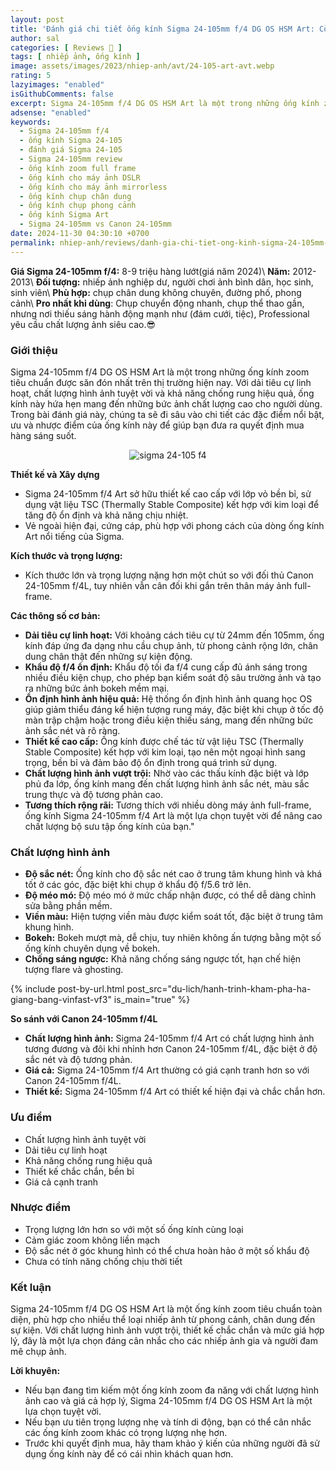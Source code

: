 ```yaml
---
layout: post
title: 'Đánh giá chi tiết ống kính Sigma 24-105mm f/4 DG OS HSM Art: Còn đáng để đầu tư?'
author: sal
categories: [ Reviews 📝 ]
tags: [ nhiếp ảnh, ống kính ]
image: assets/images/2023/nhiep-anh/avt/24-105-art-avt.webp
rating: 5
lazyimages: "enabled"
isGithubComments: false
excerpt: Sigma 24-105mm f/4 DG OS HSM Art là một trong những ống kính zoom tiêu chuẩn được săn đón nhất trên thị trường hiện nay. Với dải tiêu cự linh hoạt, chất lượng hình ảnh tuyệt vời và khả năng chống rung hiệu quả, ống kính này hứa hẹn mang đến những bức ảnh chất lượng cao cho người dùng. Trong bài đánh giá này, chúng ta sẽ đi sâu vào chi tiết các đặc điểm nổi bật, ưu và nhược điểm của ống kính này để giúp bạn đưa ra quyết định mua hàng sáng suốt.
adsense: "enabled"
keywords:
  - Sigma 24-105mm f/4
  - ống kính Sigma 24-105
  - đánh giá Sigma 24-105
  - Sigma 24-105mm review
  - ống kính zoom full frame
  - ống kính cho máy ảnh DSLR
  - ống kính cho máy ảnh mirrorless
  - ống kính chụp chân dung
  - ống kính chụp phong cảnh
  - ống kính Sigma Art
  - Sigma 24-105mm vs Canon 24-105mm
date: 2024-11-30 04:30:10 +0700
permalink: nhiep-anh/reviews/danh-gia-chi-tiet-ong-kinh-sigma-24-105mm-f4-art-cho-may-anh-full-frame
---
```


**Giá Sigma 24-105mm f/4:** 8-9 triệu hàng lướt(giá năm 2024)\\
**Năm:** 2012-2013\\
**Đối tượng:** nhiếp ảnh nghiệp dư, người chơi ảnh bình dân, học sinh, sinh viên\\
**Phù hợp:** chụp chân dung không chuyên, đường phố, phong cảnh\\
**Pro nhất khi dùng**: Chụp chuyển động nhanh, chụp thể thao gần, nhưng nơi thiếu sáng hành động mạnh như (đám cưới, tiệc), Professional yêu cầu chất lượng ảnh siêu cao.😎

### **Giới thiệu**

Sigma 24-105mm f/4 DG OS HSM Art là một trong những ống kính zoom tiêu chuẩn được săn đón nhất trên thị trường hiện nay. Với dải tiêu cự linh hoạt, chất lượng hình ảnh tuyệt vời và khả năng chống rung hiệu quả, ống kính này hứa hẹn mang đến những bức ảnh chất lượng cao cho người dùng. Trong bài đánh giá này, chúng ta sẽ đi sâu vào chi tiết các đặc điểm nổi bật, ưu và nhược điểm của ống kính này để giúp bạn đưa ra quyết định mua hàng sáng suốt.

<div class="content" style="text-align:center; ">
<img loading="lazy" src="https://lh3.googleusercontent.com/pw/AP1GczNrObtHJAZHWp6CMbZ2dnhNr-X5QfF-TzEtoZ6BCCq6_yA6x_Mty6BU7t9g6QhxSc2PR3Eoonz5BID5mfhPfOSM3FdzVWJF3vzBhfMXyDqlyDanah1dCBY6Y0NrXOxnUBdliQ6c8IGvmLuq43bv-FxfMA=w1376-h917-s-no-gm?authuser=1" title="sigma 24-105 f4 canon r8" alt="sigma 24-105 f4"></div>

**Thiết kế và Xây dựng**

*   Sigma 24-105mm f/4 Art sở hữu thiết kế cao cấp với lớp vỏ bền bỉ, sử dụng vật liệu TSC (Thermally Stable Composite) kết hợp với kim loại để tăng độ ổn định và khả năng chịu nhiệt.
*   Vẻ ngoài hiện đại, cứng cáp, phù hợp với phong cách của dòng ống kính Art nổi tiếng của Sigma.

**Kích thước và trọng lượng:**

*   Kích thước lớn và trọng lượng nặng hơn một chút so với đối thủ Canon 24-105mm f/4L, tuy nhiên vẫn cân đối khi gắn trên thân máy ảnh full-frame.

**Các thông số cơ bản:**

*   **Dải tiêu cự linh hoạt:** Với khoảng cách tiêu cự từ 24mm đến 105mm, ống kính đáp ứng đa dạng nhu cầu chụp ảnh, từ phong cảnh rộng lớn, chân dung chân thật đến những sự kiện động.
*   **Khẩu độ f/4 ổn định:** Khẩu độ tối đa f/4 cung cấp đủ ánh sáng trong nhiều điều kiện chụp, cho phép bạn kiểm soát độ sâu trường ảnh và tạo ra những bức ảnh bokeh mềm mại.
*   **Ổn định hình ảnh hiệu quả:** Hệ thống ổn định hình ảnh quang học OS giúp giảm thiểu đáng kể hiện tượng rung máy, đặc biệt khi chụp ở tốc độ màn trập chậm hoặc trong điều kiện thiếu sáng, mang đến những bức ảnh sắc nét và rõ ràng.
*   **Thiết kế cao cấp:** Ống kính được chế tác từ vật liệu TSC (Thermally Stable Composite) kết hợp với kim loại, tạo nên một ngoại hình sang trọng, bền bỉ và đảm bảo độ ổn định trong quá trình sử dụng.
*   **Chất lượng hình ảnh vượt trội:** Nhờ vào các thấu kính đặc biệt và lớp phủ đa lớp, ống kính mang đến chất lượng hình ảnh sắc nét, màu sắc trung thực và độ tương phản cao.
*   **Tương thích rộng rãi:** Tương thích với nhiều dòng máy ảnh full-frame, ống kính Sigma 24-105mm f/4 Art là một lựa chọn tuyệt vời để nâng cao chất lượng bộ sưu tập ống kính của bạn."

### **Chất lượng hình ảnh**

*   **Độ sắc nét:** Ống kính cho độ sắc nét cao ở trung tâm khung hình và khá tốt ở các góc, đặc biệt khi chụp ở khẩu độ f/5.6 trở lên.
*   **Độ méo mó:** Độ méo mó ở mức chấp nhận được, có thể dễ dàng chỉnh sửa bằng phần mềm.
*   **Viền màu:** Hiện tượng viền màu được kiểm soát tốt, đặc biệt ở trung tâm khung hình.
*   **Bokeh:** Bokeh mượt mà, dễ chịu, tuy nhiên không ấn tượng bằng một số ống kính chuyên dụng về bokeh.
*   **Chống sáng ngược:** Khả năng chống sáng ngược tốt, hạn chế hiện tượng flare và ghosting.

{% include post-by-url.html post_src="du-lich/hanh-trinh-kham-pha-ha-giang-bang-vinfast-vf3" is_main="true" %}

**So sánh với Canon 24-105mm f/4L**

*   **Chất lượng hình ảnh:** Sigma 24-105mm f/4 Art có chất lượng hình ảnh tương đương và đôi khi nhỉnh hơn Canon 24-105mm f/4L, đặc biệt ở độ sắc nét và độ tương phản.
*   **Giá cả:** Sigma 24-105mm f/4 Art thường có giá cạnh tranh hơn so với Canon 24-105mm f/4L.
*   **Thiết kế:** Sigma 24-105mm f/4 Art có thiết kế hiện đại và chắc chắn hơn.

### **Ưu điểm**

*   Chất lượng hình ảnh tuyệt vời
*   Dải tiêu cự linh hoạt
*   Khả năng chống rung hiệu quả
*   Thiết kế chắc chắn, bền bỉ
*   Giá cả cạnh tranh

### **Nhược điểm**

*   Trọng lượng lớn hơn so với một số ống kính cùng loại
*   Cảm giác zoom không liền mạch
*   Độ sắc nét ở góc khung hình có thể chưa hoàn hảo ở một số khẩu độ
*   Chưa có tính năng chống chịu thời tiết

### **Kết luận**

Sigma 24-105mm f/4 DG OS HSM Art là một ống kính zoom tiêu chuẩn toàn diện, phù hợp cho nhiều thể loại nhiếp ảnh từ phong cảnh, chân dung đến sự kiện. Với chất lượng hình ảnh vượt trội, thiết kế chắc chắn và mức giá hợp lý, đây là một lựa chọn đáng cân nhắc cho các nhiếp ảnh gia và người đam mê chụp ảnh.

**Lời khuyên:**

*   Nếu bạn đang tìm kiếm một ống kính zoom đa năng với chất lượng hình ảnh cao và giá cả hợp lý, Sigma 24-105mm f/4 DG OS HSM Art là một lựa chọn tuyệt vời.
*   Nếu bạn ưu tiên trọng lượng nhẹ và tính di động, bạn có thể cân nhắc các ống kính zoom khác có trọng lượng nhẹ hơn.
*   Trước khi quyết định mua, hãy tham khảo ý kiến của những người đã sử dụng ống kính này để có cái nhìn khách quan hơn.
